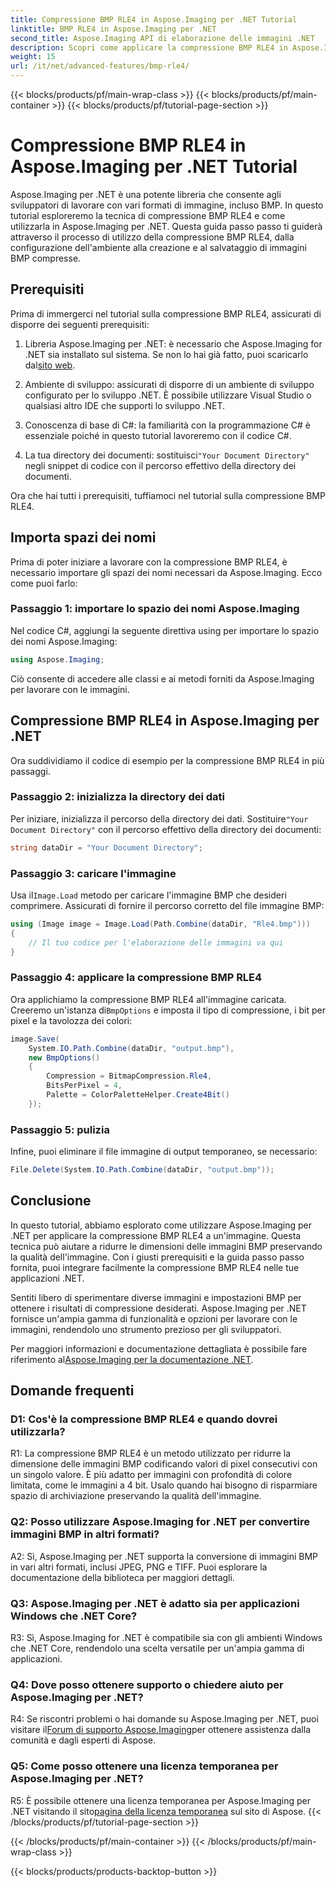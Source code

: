 ```yaml
---
title: Compressione BMP RLE4 in Aspose.Imaging per .NET Tutorial
linktitle: BMP RLE4 in Aspose.Imaging per .NET
second_title: Aspose.Imaging API di elaborazione delle immagini .NET
description: Scopri come applicare la compressione BMP RLE4 in Aspose.Imaging per .NET. Riduci le dimensioni dell'immagine BMP senza perdita di qualità.
weight: 15
url: /it/net/advanced-features/bmp-rle4/
---
```


{{< blocks/products/pf/main-wrap-class >}}
{{< blocks/products/pf/main-container >}}
{{< blocks/products/pf/tutorial-page-section >}}

# Compressione BMP RLE4 in Aspose.Imaging per .NET Tutorial

Aspose.Imaging per .NET è una potente libreria che consente agli sviluppatori di lavorare con vari formati di immagine, incluso BMP. In questo tutorial esploreremo la tecnica di compressione BMP RLE4 e come utilizzarla in Aspose.Imaging per .NET. Questa guida passo passo ti guiderà attraverso il processo di utilizzo della compressione BMP RLE4, dalla configurazione dell'ambiente alla creazione e al salvataggio di immagini BMP compresse.

## Prerequisiti

Prima di immergerci nel tutorial sulla compressione BMP RLE4, assicurati di disporre dei seguenti prerequisiti:

1.  Libreria Aspose.Imaging per .NET: è necessario che Aspose.Imaging for .NET sia installato sul sistema. Se non lo hai già fatto, puoi scaricarlo dal[sito web](https://releases.aspose.com/imaging/net/).

2. Ambiente di sviluppo: assicurati di disporre di un ambiente di sviluppo configurato per lo sviluppo .NET. È possibile utilizzare Visual Studio o qualsiasi altro IDE che supporti lo sviluppo .NET.

3. Conoscenza di base di C#: la familiarità con la programmazione C# è essenziale poiché in questo tutorial lavoreremo con il codice C#.

4.  La tua directory dei documenti: sostituisci`"Your Document Directory"` negli snippet di codice con il percorso effettivo della directory dei documenti.

Ora che hai tutti i prerequisiti, tuffiamoci nel tutorial sulla compressione BMP RLE4.

## Importa spazi dei nomi

Prima di poter iniziare a lavorare con la compressione BMP RLE4, è necessario importare gli spazi dei nomi necessari da Aspose.Imaging. Ecco come puoi farlo:

### Passaggio 1: importare lo spazio dei nomi Aspose.Imaging

Nel codice C#, aggiungi la seguente direttiva using per importare lo spazio dei nomi Aspose.Imaging:

```csharp
using Aspose.Imaging;
```

Ciò consente di accedere alle classi e ai metodi forniti da Aspose.Imaging per lavorare con le immagini.

## Compressione BMP RLE4 in Aspose.Imaging per .NET

Ora suddividiamo il codice di esempio per la compressione BMP RLE4 in più passaggi.

### Passaggio 2: inizializza la directory dei dati

 Per iniziare, inizializza il percorso della directory dei dati. Sostituire`"Your Document Directory"` con il percorso effettivo della directory dei documenti:

```csharp
string dataDir = "Your Document Directory";
```

### Passaggio 3: caricare l'immagine

 Usa il`Image.Load` metodo per caricare l'immagine BMP che desideri comprimere. Assicurati di fornire il percorso corretto del file immagine BMP:

```csharp
using (Image image = Image.Load(Path.Combine(dataDir, "Rle4.bmp")))
{
    // Il tuo codice per l'elaborazione delle immagini va qui
}
```

### Passaggio 4: applicare la compressione BMP RLE4

 Ora applichiamo la compressione BMP RLE4 all'immagine caricata. Creeremo un'istanza di`BmpOptions` e imposta il tipo di compressione, i bit per pixel e la tavolozza dei colori:

```csharp
image.Save(
    System.IO.Path.Combine(dataDir, "output.bmp"),
    new BmpOptions()
    {
        Compression = BitmapCompression.Rle4,
        BitsPerPixel = 4,
        Palette = ColorPaletteHelper.Create4Bit()
    });
```

### Passaggio 5: pulizia

Infine, puoi eliminare il file immagine di output temporaneo, se necessario:

```csharp
File.Delete(System.IO.Path.Combine(dataDir, "output.bmp"));
```

## Conclusione

In questo tutorial, abbiamo esplorato come utilizzare Aspose.Imaging per .NET per applicare la compressione BMP RLE4 a un'immagine. Questa tecnica può aiutare a ridurre le dimensioni delle immagini BMP preservando la qualità dell'immagine. Con i giusti prerequisiti e la guida passo passo fornita, puoi integrare facilmente la compressione BMP RLE4 nelle tue applicazioni .NET.

Sentiti libero di sperimentare diverse immagini e impostazioni BMP per ottenere i risultati di compressione desiderati. Aspose.Imaging per .NET fornisce un'ampia gamma di funzionalità e opzioni per lavorare con le immagini, rendendolo uno strumento prezioso per gli sviluppatori.

 Per maggiori informazioni e documentazione dettagliata è possibile fare riferimento al[Aspose.Imaging per la documentazione .NET](https://reference.aspose.com/imaging/net/).

## Domande frequenti

### D1: Cos'è la compressione BMP RLE4 e quando dovrei utilizzarla?

R1: La compressione BMP RLE4 è un metodo utilizzato per ridurre la dimensione delle immagini BMP codificando valori di pixel consecutivi con un singolo valore. È più adatto per immagini con profondità di colore limitata, come le immagini a 4 bit. Usalo quando hai bisogno di risparmiare spazio di archiviazione preservando la qualità dell'immagine.

### Q2: Posso utilizzare Aspose.Imaging for .NET per convertire immagini BMP in altri formati?

A2: Sì, Aspose.Imaging per .NET supporta la conversione di immagini BMP in vari altri formati, inclusi JPEG, PNG e TIFF. Puoi esplorare la documentazione della biblioteca per maggiori dettagli.

### Q3: Aspose.Imaging per .NET è adatto sia per applicazioni Windows che .NET Core?

R3: Sì, Aspose.Imaging for .NET è compatibile sia con gli ambienti Windows che .NET Core, rendendolo una scelta versatile per un'ampia gamma di applicazioni.

### Q4: Dove posso ottenere supporto o chiedere aiuto per Aspose.Imaging per .NET?

 R4: Se riscontri problemi o hai domande su Aspose.Imaging per .NET, puoi visitare il[Forum di supporto Aspose.Imaging](https://forum.aspose.com/)per ottenere assistenza dalla comunità e dagli esperti di Aspose.

### Q5: Come posso ottenere una licenza temporanea per Aspose.Imaging per .NET?

 R5: È possibile ottenere una licenza temporanea per Aspose.Imaging per .NET visitando il sito[pagina della licenza temporanea](https://purchase.aspose.com/temporary-license/) sul sito di Aspose.
{{< /blocks/products/pf/tutorial-page-section >}}

{{< /blocks/products/pf/main-container >}}
{{< /blocks/products/pf/main-wrap-class >}}

{{< blocks/products/products-backtop-button >}}
